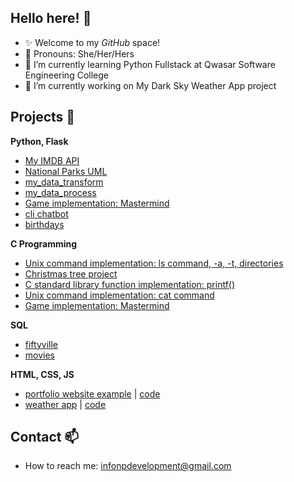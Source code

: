 ## Hello here! 👋

* ✨ Welcome to my _GitHub_ space!
* 🙂 Pronouns: She/Her/Hers
* 🌱 I’m currently learning Python Fullstack at Qwasar Software Engineering College
* 🔭 I’m currently working on My Dark Sky Weather App project


## Projects 📂

**Python, Flask**
* [My IMDB API](https://github.com/nataliepcodes/my_imdb_api)
* [National Parks UML](https://github.com/nataliepcodes/national_parks_uml)
* [my_data_transform](https://github.com/nataliepcodes/my_data_transform)
* [my_data_process](https://github.com/nataliepcodes/my_data_process)
* [Game implementation: Mastermind](https://github.com/nataliepcodes/my_mastermind_python)
* [cli chatbot](https://github.com/nataliepcodes/ChatBot_CL)
* [birthdays](https://github.com/nataliepcodes/CS50-Birthdays-App-Project)

**C Programming**
* [Unix command implementation: ls command, -a, -t, directories](https://github.com/nataliepcodes/My-Ls)
* [Christmas tree project](https://github.com/nataliepcodes/Christmas-Tree-Project)
* [C standard library function implementation: printf()](https://github.com/nataliepcodes/My-Printf)
* [Unix command implementation: cat command](https://github.com/nataliepcodes/Cat-Command)
* [Game implementation: Mastermind](https://github.com/nataliepcodes/Mastermind) 

**SQL**
* [fiftyville](https://github.com/nataliepcodes/fiftyville)
* [movies](https://github.com/nataliepcodes/SQL-movies)

**HTML, CSS, JS**
* [portfolio website example](https://nataliep-portfolio.netlify.app/) | [code](https://github.com/nataliepcodes/Portfolio-Website-nataliep) 
* [weather app](https://upbeat-hypatia-8a3802.netlify.app/) | [code](https://github.com/nataliepcodes/weather-app-project)

## Contact 📫
* How to reach me: infonpdevelopment@gmail.com
